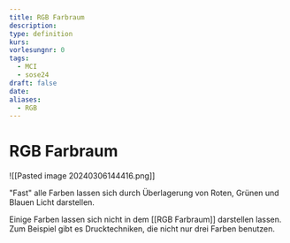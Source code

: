```yaml
---
title: RGB Farbraum
description: 
type: definition
kurs: 
vorlesungnr: 0
tags:
  - MCI
  - sose24
draft: false
date: 
aliases:
  - RGB
---
```

# RGB Farbraum

![[Pasted image 20240306144416.png]]

"Fast" alle Farben lassen sich durch Überlagerung von Roten, Grünen und Blauen Licht darstellen.

Einige Farben lassen sich nicht in dem [[RGB Farbraum]] darstellen lassen. Zum Beispiel gibt es Drucktechniken, die nicht nur drei Farben benutzen.